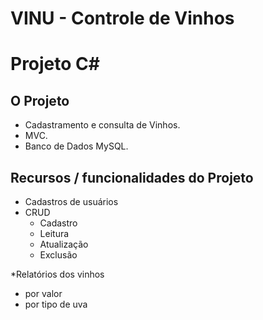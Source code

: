 # VINU - Controle de Vinhos

# Projeto C#


## O Projeto

* Cadastramento e consulta de Vinhos.
* MVC.
* Banco de Dados MySQL.

## Recursos / funcionalidades do Projeto
* Cadastros de usuários
* CRUD
	* Cadastro
	* Leitura
	* Atualização
	* Exclusão

*Relatórios dos vinhos
  * por valor
  * por tipo de uva



